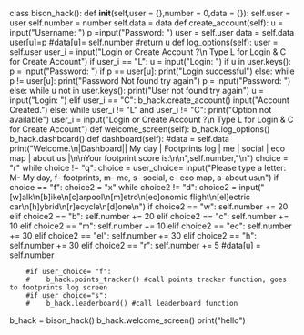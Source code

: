 class bison_hack():
    def __init__(self,user = {},number = 0,data = {}):
        self.user = user
        self.number = number
        self.data = data
    def create_account(self):
        u = input("Username: ")
        p =input("Password: ")
        user = self.user
        data = self.data
        user[u]=p
        #data[u]= self.number
        #return u
    def log_options(self):
        user = self.user
        user_i = input("Login or Create Account ?\n Type L for Login & C for Create Account")
        if user_i == "L":
            u = input("Login: ")
            if u in user.keys():
                p = input("Password: ")
                if p == user[u]:
                    print("Login successful")
                else:
                    while p != user[u]:
                        print("Password Not found try again")
                        p = input("Password: ")
            else:
                while u not in user.keys():
                    print("User not found try again")
                    u = input("Login: ")
        elif user_i == "C":
            b_hack.create_account()
            input("Account Created.")
        else:
            while user_i != "L" and user_i != "C":
                print("Option not available")
                user_i = input("Login or Create Account ?\n Type L for Login & C for Create Account")
    def welcome_screen(self):
       b_hack.log_options()
       b_hack.dashboard()
    def dashboard(self):
        #data = self.data
        print("Welcome.\n|Dashboard|| My day | Footprints log | me | social | eco map | about us |\n\nYour footprint score is:\n\n",self.number,"\n")
        choice = "r"
        while choice != "q":
            choice = user_choice= input("Please type a letter: M- My day, f- footprints, m- me, s- social, e- eco map, a-about us\n")
            if choice == "f":
                choice2 = "x"
                while choice2 != "d":
                    choice2 = input("[w]alk\n[b]ike\n[c]arpool\n[m]etro\n[ec]onomic flight\n[el]ectric car\n[h]ybrid\n[r]ecycle\n[d]one\n")
                    if choice2 == "w":
                        self.number += 20
                    elif choice2 == "b":
                        self.number += 20
                    elif choice2 == "c":
                        self.number += 10
                    elif choice2 == "m":
                        self.number += 10
                    elif choice2 == "ec":
                        self.number += 30
                    elif choice2 == "el":
                        self.number += 30
                    elif choice2 == "h":
                        self.number += 30
                    elif choice2 == "r":
                        self.number += 5
                #data[u] = self.number
                
                

                


        #if user_choice= "f":
        #    b_hack.points_tracker() #call points tracker function, goes to footprints log screen 
        #if user_choice="s":
        #    b_hack.leaderboard() #call leaderboard function
        
    

                

b_hack = bison_hack()
b_hack.welcome_screen()
print("hello")

